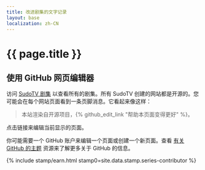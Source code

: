 ```yaml
---
title: 改进剧集的文字记录
layout: base
localization: zh-CN
---
```


# {{ page.title }}

## 使用 GitHub 网页编辑器

访问 [SudoTV 剧集](https://series.sudo.tv) 以查看所有的剧集。所有 SudoTV 创建的网站都是开源的。您可能会在每个网站页面看到一条页脚消息。它看起来像这样：

> 本站渲染自开源项目，{% github_edit_link "帮助本页面变得更好" %}。

点击链接来编辑当前显示的页面。

你可能需要一个 GitHub 账户来编辑一个页面或创建一个新页面。查看 [有关 GitHub 的主题](https://resource.sudo.tv/topic/github) 资源来了解更多关于 GitHub 的信息。

{% include stamp/earn.html
    stamp0=site.data.stamp.series-contributor
%}